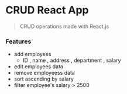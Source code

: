# CRUD React App
> CRUD operations made with React.js

### Features
- add employees
   - ID , name , address , department , salary
- edit employees data
- remove employeess data
- sort ascending by salary
- filter employee's salary > 2500
